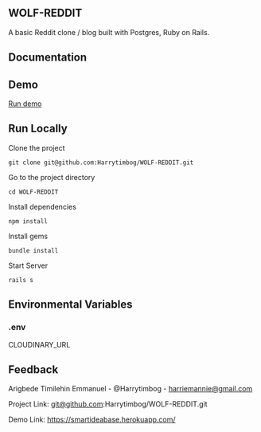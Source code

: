## WOLF-REDDIT
A basic Reddit clone / blog built with Postgres, Ruby on Rails.

## Documentation    

## Demo    

[Run demo](https://smartideabase.herokuapp.com/)

## Run Locally   

Clone the project

``` console
git clone git@github.com:Harrytimbog/WOLF-REDDIT.git
```

Go to the project directory

``` console
cd WOLF-REDDIT
```

Install dependencies

``` console
npm install
```

Install gems

``` console
bundle install
```

Start Server

``` console
rails s
```

## Environmental Variables

### .env

CLOUDINARY_URL


## Feedback   

Arigbede Timilehin Emmanuel - @Harrytimbog - harriemannie@gmail.com

Project Link: git@github.com:Harrytimbog/WOLF-REDDIT.git

Demo Link: https://smartideabase.herokuapp.com/
